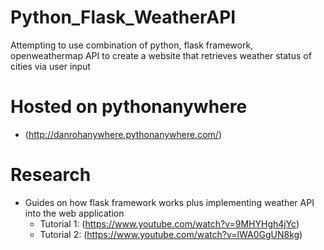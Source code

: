 # Python_Flask_WeatherAPI
Attempting to use combination of python, flask framework, openweathermap API to create a website that retrieves weather status of cities via user input

# Hosted on pythonanywhere
- (http://danrohanywhere.pythonanywhere.com/)

# Research
- Guides on how flask framework works plus implementing weather API into the web application
  - Tutorial 1: (https://www.youtube.com/watch?v=9MHYHgh4jYc)
  - Tutorial 2: (https://www.youtube.com/watch?v=lWA0GgUN8kg)
